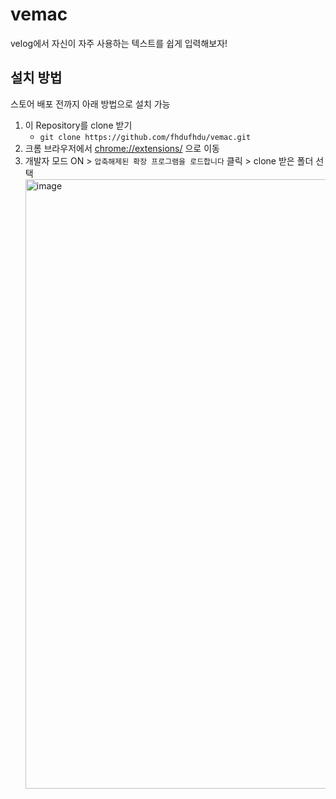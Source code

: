 # vemac
velog에서 자신이 자주 사용하는 텍스트를 쉽게 입력해보자!

## 설치 방법
스토어 배포 전까지 아래 방법으로 설치 가능

1. 이 Repository를 clone 받기
   - `git clone https://github.com/fhdufhdu/vemac.git`
3. 크롬 브라우저에서 <chrome://extensions/> 으로 이동
4. 개발자 모드 ON > `압축해제된 확장 프로그램을 로드합니다` 클릭 > clone 받은 폴더 선택
   <img width="975" alt="image" src="https://user-images.githubusercontent.com/132436983/237005303-c90cf6b9-39d3-4fbb-8bd4-3748e16e7996.png">
